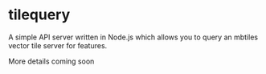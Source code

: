 # tilequery

A simple API server written in Node.js which allows you to query an mbtiles vector tile server for features.

More details coming soon
